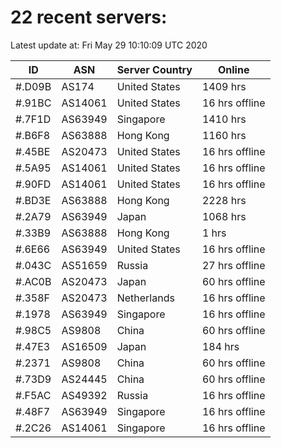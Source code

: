 # 22 recent servers:

Latest update at: Fri May 29 10:10:09 UTC 2020

| ID | ASN | Server Country | Online |
| -- | --- | -------------- | ------ |
| #.D09B | AS174 | United States | 1409 hrs |
| #.91BC | AS14061 | United States | 16 hrs offline |
| #.7F1D | AS63949 | Singapore | 1410 hrs |
| #.B6F8 | AS63888 | Hong Kong | 1160 hrs |
| #.45BE | AS20473 | United States | 16 hrs offline |
| #.5A95 | AS14061 | United States | 16 hrs offline |
| #.90FD | AS14061 | United States | 16 hrs offline |
| #.BD3E | AS63888 | Hong Kong | 2228 hrs |
| #.2A79 | AS63949 | Japan | 1068 hrs |
| #.33B9 | AS63888 | Hong Kong | 1 hrs |
| #.6E66 | AS63949 | United States | 16 hrs offline |
| #.043C | AS51659 | Russia | 27 hrs offline |
| #.AC0B | AS20473 | Japan | 60 hrs offline |
| #.358F | AS20473 | Netherlands | 16 hrs offline |
| #.1978 | AS63949 | Singapore | 16 hrs offline |
| #.98C5 | AS9808 | China | 60 hrs offline |
| #.47E3 | AS16509 | Japan | 184 hrs |
| #.2371 | AS9808 | China | 60 hrs offline |
| #.73D9 | AS24445 | China | 60 hrs offline |
| #.F5AC | AS49392 | Russia | 16 hrs offline |
| #.48F7 | AS63949 | Singapore | 16 hrs offline |
| #.2C26 | AS14061 | Singapore | 16 hrs offline |

